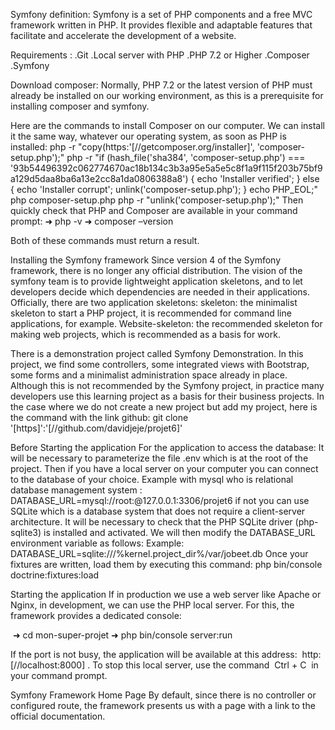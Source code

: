 Symfony definition:
Symfony is a set of PHP components and a free MVC framework written in PHP. It provides flexible and adaptable features that facilitate and accelerate the development of a website.

Requirements :
	.Git
	.Local server with PHP
	.PHP 7.2 or Higher
	.Composer
	.Symfony

Download composer:
Normally, PHP 7.2 or the latest version of PHP must already be installed on our working environment, as this is a prerequisite for installing composer and symfony.

Here are the commands to install Composer on our computer. We can install it the same way, whatever our operating system, as soon as PHP is installed:
php -r "copy(https:'[//getcomposer.org/installer]', 'composer-setup.php');"
php -r "if (hash_file('sha384', 'composer-setup.php') === '93b54496392c062774670ac18b134c3b3a95e5a5e5c8f1a9f115f203b75bf9a129d5daa8ba6a13e2cc8a1da0806388a8') { echo 'Installer verified'; } else { echo 'Installer corrupt'; unlink('composer-setup.php'); } echo PHP_EOL;"
php composer-setup.php
php -r "unlink('composer-setup.php');"
Then quickly check that PHP and Composer are available in your command prompt:
➜ php -v
➜ composer –version

Both of these commands must return a result. 

Installing the Symfony framework
Since version 4 of the Symfony framework, there is no longer any official distribution.
The vision of the symfony team is to provide lightweight application skeletons, and to let developers decide which dependencies are needed in their applications.
Officially, there are two application skeletons:
skeleton: the minimalist skeleton to start a PHP project, it is recommended for command line applications, for example.
Website-skeleton: the recommended skeleton for making web projects, which is recommended as a basis for work.

There is a demonstration project called Symfony Demonstration. In this project, we find some controllers, some integrated views with Bootstrap, some forms and a minimalist administration space already in place.
Although this is not recommended by the Symfony project, in practice many developers use this learning project as a basis for their business projects.
In the case where we do not create a new project but add my project, here is the command with the link github:
git clone  '[https]':'[//github.com/davidjeje/projet6]'

Before Starting the application 
For the application to access the database:
It will be necessary to parameterize the file .env which is at the root of the project. Then if you have a local server on your computer you can connect to the database of your choice. Example with mysql who is relational database management system :
DATABASE_URL=mysql://root:@127.0.0.1:3306/projet6
if not you can use SQLite which is a database system that does not require a client-server architecture. It will be necessary to check that the PHP SQLite driver (php-sqlite3) is installed and activated. We will then modify the DATABASE_URL environment variable as follows:
Example:
DATABASE_URL=sqlite:///%kernel.project_dir%/var/jobeet.db 
Once your fixtures are written, load them by executing this command:
 php bin/console doctrine:fixtures:load

Starting the application 
If in production we use a web server like Apache or Nginx, in development, we can use the PHP local server. For this, the framework provides a dedicated console:

 ➜ cd mon-super-projet
 ➜ php bin/console server:run

If the port is not busy, the application will be available at this address: 
 http:[//localhost:8000] .
To stop this local server, use the command  Ctrl + C  in your command prompt.

Symfony Framework Home Page By default, since there is no controller or configured route, the framework presents us with a page with a link to the official documentation. 
